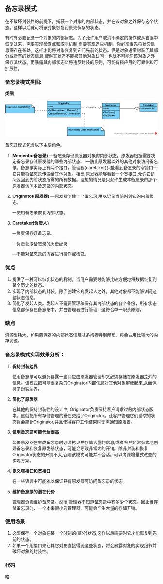 ## 备忘录模式

在不破坏封装性的前提下，捕获一个对象的内部状态，并在该对象之外保存这个状态。这样以后就可将该对象恢复到原先保存的状态。 

有时有必要记录一个对象的内部状态。为了允许用户取消不确定的操作或从错误中恢复过来，需要实现检查点和取消机制,而要实现这些机制，你必须事先将状态信息保存在某处，这样才能将对象恢复到它们先前的状态。但是对象通常封装了其部分或所有的状态信息,使得其状态不能被其他对象访问，也就不可能在该对象之外保存其状态。而暴露其内部状态又将违反封装的原则，可能有损应用的可靠性和可扩展性。

### 备忘录模式类图:

**类图**

<img src="./images/memento.png" alt="备忘录模式类图"  />

备忘录模式包含以下主要角色。

1. **Memento(备忘录)**
   —备忘录存储原发器对象的内部状态。原发器根据需要决定备忘录存储原发器的哪些内部状态。
   —防止原发器以外的其他对象访问备忘录。备忘录实际上有两个接口，管理者(caretaker)只能看到备忘录的窄接口—它只能将备忘录传递给其他对象。相反,原发器能够看到一个宽接口,允许它访问返回到先前状态所需的所有数据。理想的情况是只允许生成本备忘录的那个原发器访问本备忘录的内部状态。

2. **Originator(原发器)**
   —原发器创建一个备忘录,用以记录当前时刻它的内部状态。

   —使用备忘录恢复内部状态。

3. **Caretaker(负责人)**

   —负责保存好备忘录。

   —负责获取备忘录的历史纪录

   —不能对备忘录的内容进行操作或检查。



### 优点

1.  提供了一种可以恢复状态的机制。当用户需要时能够比较方便地将数据恢复到某个历史的状态。
2.  实现了内部状态的封装。除了创建它的发起人之外，其他对象都不能够访问这些状态信息。
3.  简化了发起人类。发起人不需要管理和保存其内部状态的各个备份，所有状态信息都保存在备忘录中，并由管理者进行管理，这符合单一职责原则。

### 缺点

 资源消耗大。如果要保存的内部状态信息过多或者特别频繁，将会占用比较大的内存资源。 



### 备忘录模式实现效果分析：

1. **保持封装边界**

   使用备忘录可以避免暴露一些只应由原发器管理却又必须存储在原发器之外的信息。该模式把可能很复杂的Originator内部信息对其他对象屏蔽起来,从而保持了封装边界。

2. **简化了原发器**

   在其他的保持封装性的设计中, Originator负责保持客户请求过的内部状态版本。这就把所有存储管理的重任交给了Originator。让客户管理它们请求的状态将会简化Originator,并且使得客户工作结束时无需通知原发器。

3. **使用备忘录可能代价很高**

   如果原发器在生成备忘录时必须拷贝并存储大量的信息,或者客户非常频繁地创建备忘录和恢复原发器状态，可能会导致非常大的开销。除非封装和恢复Originator状态的开销不大,否则该模式可能并不合适。可以考虑增量式改变的实现方案。

4. **定义窄接口和宽接口**

   在一些语言中可能难以保证只有原发器可访问备忘录的状态。

5. **维护备忘录的潜在代价**

   管理器负责维护备忘录。然而,管理器不知道备忘录中有多少个状态。因此当存储备忘录时，一个本来很小的管理器，可能会产生大量的存储开销。

### 使用场景

1.   必须保存一个对象在某一个时刻的(部分)状态,这样以后需要时它才能恢复到先前的状态。 
2.  如果一个用接口来让其它对象直接得到这些状态，将会暴露对象的实现细节并破坏对象的封装性。 

### 代码

略
